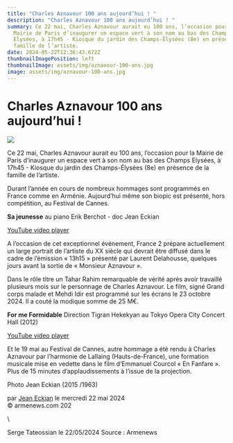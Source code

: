 ```yaml
---
title: "Charles Aznavour 100 ans aujourd’hui ! "
description: "Charles Aznavour 100 ans aujourd’hui ! "
summary: Ce 22 mai, Charles Aznavour aurait eu 100 ans, l’occasion pour la
  Mairie de Paris d’inaugurer un espace vert à son nom au bas des Champs
  Elysées, à 17h45 - Kiosque du jardin des Champs-Élysées (8e) en présence de la
  famille de l’artiste.
date: 2024-05-22T12:36:43.672Z
thumbnailImagePosition: left
thumbnailImage: assets/img/aznavour-100-ans.jpg
image: assets/img/aznavour-100-ans.jpg
---
```

<!--StartFragment-->

# Charles Aznavour 100 ans aujourd’hui !



![](https://www.armenews.com/IMG/arton116131.jpg)

Ce 22 mai, Charles Aznavour aurait eu 100 ans, l’occasion pour la Mairie de Paris d’inaugurer un espace vert à son nom au bas des Champs Elysées, à 17h45 - Kiosque du jardin des Champs-Élysées (8e) en présence de la famille de l’artiste.

Durant l’année en cours de nombreux hommages sont programmés en France comme en Arménie. Aujourd’hui même son biopic est présenté, hors compétition, au Festival de Cannes.

**Sa jeunesse** au piano Erik Berchot - doc Jean Eckian

[YouTube video player](https://www.youtube.com/embed/q2AC_jtJia8?si=EL0KvQuSntDEI_5n)

A l’occasion de cet exceptionnel événement, France 2 prépare actuellement un large portrait de l’artiste du XX siècle qui devrait être diffusé dans le cadre de l’émission « 13h15 » présenté par Laurent Delahousse, quelques jours avant la sortie de « Monsieur Aznavour ».

Dans le rôle titre un Tahar Rahim remarquable de vérité après avoir travaillé plusieurs mois sur le personnage de Charles Aznavour. Le film, signé Grand corps malade et Mehdi Idir est programmé sur les écrans le 23 octobre 2024. Il a couté la modique somme de 25 M€.

**For me Formidable** Direction Tigran Hekekyan au Tokyo Opera City Concert Hall (2012)

[YouTube video player](https://www.youtube.com/embed/sjifBlRZKaw?si=ZirpeLi5dj0y6mJr)

Et le 19 mai au Festival de Cannes, autre hommage a été rendu à Charles Aznavour par l’harmonie de Lallaing (Hauts-de-France), une formation musicale mise en vedette dans le film d’Emmanuel Courcol « En Fanfare ». Plus de 15 minutes d’applaudissements à l’issue de la projection.

Photo Jean Eckian (2015 /1963)

par [Jean Eckian](https://www.armenews.com/spip.php?page=auteur&id_auteur=34) le mercredi 22 mai 2024\
© armenews.com 202

<!--EndFragment-->\
Serge  Tateossian le 22/05/2024   Source : Armenews